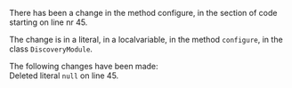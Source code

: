 There has been a change in the method configure, in the section of code starting on line nr 45.
  
The change is in a literal, in a localvariable, in the method ```configure```, in the class ```DiscoveryModule```.
  
The following changes have been made:  
Deleted literal ```null``` on line 45.  
